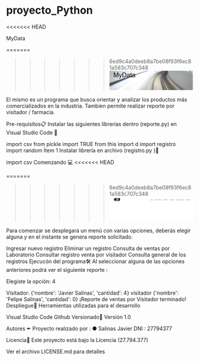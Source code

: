 # proyecto_Python
<<<<<<< HEAD

MyData

=======
>>>>>>> 6ed9c4a0deeb8a7be08f93f6ec81a583c707c348
![imagen](/img/MyData.jpg)

El mismo es un programa que busca orientar y analizar los productos más comercializados en la industria. Tambíen permite realizar reporte por visitador / farmacia.

Pre-requisitos📋
Instalar las siguientes librerías dentro (reporte.py) en Visual Studio Code 🔧

import csv
from pickle import TRUE
from this import d
import registro
import random
Ítem 1
Instalar librería en archivo (registro.py )🔧

import csv
Comenzando 💻
<<<<<<< HEAD

=======
>>>>>>> 6ed9c4a0deeb8a7be08f93f6ec81a583c707c348
![imagen](/img/Navegador.jpg)

Para comenzar se desplegará un menú con varias opciones, deberás elegir alguna y en el instante se genera reporte solicitado.

Ingresar nuevo registro
Eliminar un registro
Consulta de ventas por Laboratorio
Consultar registro venta por visitador
Consulta general de los registros
Ejecucón del programa🛠️
Al seleccionar alguna de las opciones anteriores podrá ver el siguiente reporte :

Elegiste la opción: 4

Visitador: {'nombre': 'Javier Salinas', 'cantidad': 4}
visitador {'nombre': 'Felipe Salinas', 'cantidad': 0}
¡Reporte de ventas por Visitador terminado!
Despliegue🔎
Herramientas utilizadas para el desarrollo

Visual Studio Code
Github
Versionado📌
Versión 1.0

Autores ✒
Proyecto realizado por : ● Salinas Javier DNI : 27794377

Licencia📄
Este proyecto está bajo la Licencia (27.794.377)

Ver el archivo LICENSE.md para detalles
